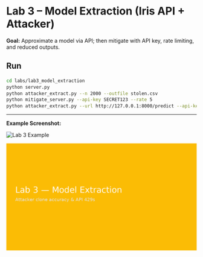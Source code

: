 # Lab 3 – Model Extraction (Iris API + Attacker)

**Goal:** Approximate a model via API; then mitigate with API key, rate limiting, and reduced outputs.

## Run
```bash
cd labs/lab3_model_extraction
python server.py
python attacker_extract.py --n 2000 --outfile stolen.csv
python mitigate_server.py --api-key SECRET123 --rate 5
python attacker_extract.py --url http://127.0.0.1:8000/predict --api-key SECRET123 --n 2000
```


---

**Example Screenshot:**

![Lab 3 Example](../assets/lab3_*.png)


![Lab 3 screenshot](../assets/screenshots/lab3.png)

